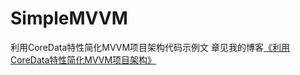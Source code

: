 # SimpleMVVM
利用CoreData特性简化MVVM项目架构代码示例文
章见我的博客[《利用CoreData特性简化MVVM项目架构》](https://skyshen.cn/liyongcoredatatexingjianhuamvvmxiangmujiagou/)
